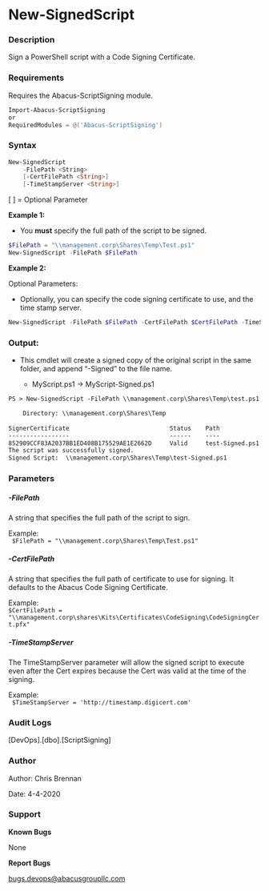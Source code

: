 # New-SignedScript #

### Description ###
Sign a PowerShell script with a Code Signing Certificate.

### Requirements ###
Requires the Abacus-ScriptSigning module.

```powershell
Import-Abacus-ScriptSigning
or
RequiredModules = @('Abacus-ScriptSigning')
```

### Syntax ###
```powershell
New-SignedScript
    -FilePath <String>
    [-CertFilePath <String>]
    [-TimeStampServer <String>]
```
 [ ] = Optional Parameter
  
**Example 1:** 

* You **must** specify the full path of the script to be signed.

```powershell
$FilePath = "\\management.corp\Shares\Temp\Test.ps1"
New-SignedScript -FilePath $FilePath
```

**Example 2:** 

Optional Parameters:

* Optionally, you can specify the code signing certificate to use, and the time stamp server.

```powershell
New-SignedScript -FilePath $FilePath -CertFilePath $CertFilePath -TimeStampServer $TimeStampServer
```

### Output:  
  
- This cmdlet will create a signed copy of the original script in the same folder, and append “-Signed” to the file name.   

    - MyScript.ps1 → MyScript-Signed.ps1
      

```html
PS > New-SignedScript -FilePath \\management.corp\Shares\Temp\test.ps1

    Directory: \\management.corp\Shares\Temp
    
SignerCertificate                            Status    Path
-----------------                            ------    ----
852909CCF83A2037BB1ED408B175529AE1E2662D     Valid     test-Signed.ps1                                                           
The script was successfully signed.
Signed Script:  \\management.corp\Shares\Temp\test-Signed.ps1
```

### Parameters 

##### -FilePath  

A string that specifies the full path of the script to sign.

Example:  
` $FilePath = "\\management.corp\Shares\Temp\Test.ps1"`
  
  
##### -CertFilePath  

A string that specifies the full path of certificate to use for signing. It defaults to the Abacus Code Signing Certificate.

Example:  
`$CertFilePath = "\\management.corp\shares\Kits\Certificates\CodeSigning\CodeSigningCert.pfx"`
   
   
##### -TimeStampServer 

The TimeStampServer parameter will allow the signed script to execute even after the Cert expires because the Cert was valid at the time of the signing. 

Example:  
` $TimeStampServer = 'http://timestamp.digicert.com'`

### Audit Logs ###

[DevOps].[dbo].[ScriptSigning]


### Author ###
Author: Chris Brennan

Date: 4-4-2020

### Support ###
**Known Bugs**

None

**Report Bugs**

bugs.devops@abacusgroupllc.com
